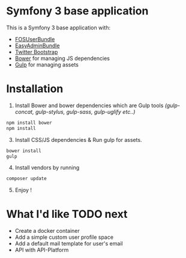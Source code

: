 # Symfony 3 base application
This is a Symfony 3 base application with:
  - [FOSUserBundle]
  - [EasyAdminBundle]
  - [Twitter Bootstrap]
  - [Bower] for managing JS dependencies
  - [Gulp] for managing assets

# Installation
1. Install Bower and bower dependencies which are Gulp tools *(gulp-concat, gulp-stylus, gulp-sass, gulp-uglify etc..)*
```sh
npm install bower
npm install
```

3. Install CSS/JS dependencies & Run gulp for assets.
```sh
bower install
gulp
```

4. Install vendors by running
```sh
composer update
```

5. Enjoy !

# What I'd like TODO next
  - Create a docker container
  - Add a simple custom user profile space
  - Add a default mail template for user's email
  - API with API-Platform

   [FOSUserBundle]: <https://github.com/FriendsOfSymfony/FOSUserBundle>
   [EasyAdminBundle]: <https://github.com/javiereguiluz/EasyAdminBundle>
   [Twitter Bootstrap]: <http://twitter.github.com/bootstrap/>
   [Bower]: <https://bower.io/>
   [Gulp]: <http://gulpjs.com>
